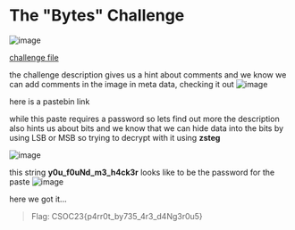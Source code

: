 # The "Bytes" Challenge

![image](https://github.com/nikunjagarwal17/BanditOverTheWire/assets/144536875/6cd0fa03-6f0c-4216-b62a-d87a3b0a04e9)

[challenge file](https://github.com/0xkn1gh7/CSOC23-Infosec/blob/main/Week-1-Forensics/chall1.png)

the challenge description gives us a hint about comments and we know we can add comments in the image in meta data, checking it out 
![image](https://github.com/nikunjagarwal17/BanditOverTheWire/assets/144536875/f14ee75e-ac2d-401a-844c-820bbff1da11)

here is a pastebin link

while this paste requires a password so lets find out more 
the description also hints us about bits and we know that we can hide data into the bits by using LSB or MSB 
so trying to decrypt with it using **zsteg**

![image](https://github.com/nikunjagarwal17/BanditOverTheWire/assets/144536875/e207c032-fa3f-45a4-a4be-8dec5d1ff22f)

this string **y0u_f0uNd_m3_h4ck3r** looks like to be the password for the paste 
![image](https://github.com/nikunjagarwal17/BanditOverTheWire/assets/144536875/a02781ff-baf8-4015-af4a-1dd60806f68d)

here we got it...
> Flag: CSOC23{p4rr0t_by735_4r3_d4Ng3r0u5}
